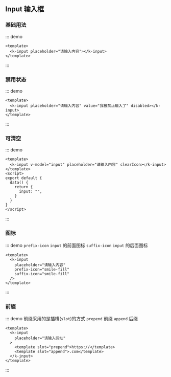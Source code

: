 ## Input 输入框

### 基础用法

::: demo
```vue
<template>
  <k-input placeholder="请输入内容"></k-input>
</template>
```
:::

### 禁用状态

::: demo
```vue
<template>
  <k-input placeholder="请输入内容" value="我被禁止输入了" disabled></k-input>
</template>
```
:::

### 可清空

::: demo
```vue
<template>
  <k-input v-model="input" placeholder="请输入内容" clearIcon></k-input>
</template>
<script>
export default {
  data() {
    return {
      input: "",
    }
  }
}
</script>
```
:::

### 图标

::: demo `prefix-icon` `input` 的前面图标 `suffix-icon` `input` 的后面图标
```vue
<template>
  <k-input
    placeholder="请输入内容"
    prefix-icon="smile-fill"
    suffix-icon="smile-fill"
  />
</template>
```
:::

### 前缀

::: demo 前缀采用的是插槽(`slot`)的方式 `prepend` 前缀 `append` 后缀
```vue
<template>
  <k-input
    placeholder="请输入网址"
  >
    <template slot="prepend">https://</template>
    <template slot="append">.com</template>
  </k-input>
</template>
```
:::
